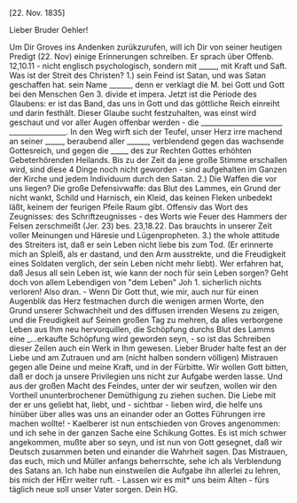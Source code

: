  [22. Nov. 1835]

Lieber Bruder Oehler!

Um Dir Groves ins Andenken zurükzurufen, will ich Dir von seiner heutigen Predigt (22. Nov) einige Erinnerungen schreiben. Er sprach über Offenb. 12,10.11 - nicht englisch psychologisch, sondern mit _____, mit Kraft und Saft. Was ist der Streit des Christen? 1.) sein Feind ist Satan, und was Satan geschaffen hat. sein Name ______, denn er verklagt die M. bei Gott und Gott bei den Menschen Gen 3. divide et impera. Jetzt ist die Periode des Glaubens: er ist das Band, das uns in Gott und das göttliche Reich einreiht und darin festhält. Dieser Glaube sucht festzuhalten, was einst wird geschaut und vor aller Augen offenbar werden - die _______________________ ________________. In den Weg wirft sich der Teufel, unser Herz irre machend an seiner _____, beraubend aller ______, verblendend gegen das wachsende Gottesreich, und gegen die _____ des zur Rechten Gottes erhöhten Gebeterhörenden Heilands. Bis zu der Zeit da jene große Stimme erschallen wird, sind diese 4 Dinge noch nicht geworden - sind aufgehalten im Ganzen der Kirche und jedem Individuum durch den Satan. 2.) Die Waffen die vor uns liegen? Die große Defensivwaffe: das Blut des Lammes, ein Grund der nicht wankt, Schild und Harnisch, ein Kleid, das keinen Fleken unbedekt läßt, keinem der feurigen Pfeile Raum gibt. Offensiv das Wort des Zeugnisses: des Schriftzeugnisses - des Worts wie Feuer des Hammers der Felsen zerschmeißt (Jer. 23) bes. 23,18.22. Das brauchts in unserer Zeit voller Meinungen und Häresie und Lügenpropheten. 3.) the whole attitude des Streiters ist, daß er sein Leben nicht liebe bis zum Tod. (Er erinnerte mich an Spleiß, als er dastand, und den Arm ausstrekte, und die Freudigkeit eines Soldaten verglich, der sein Leben nicht mehr liebt). Wer erfahren hat, daß Jesus all sein Leben ist, wie kann der noch für sein Leben sorgen? Geht doch von allem Lebendigen von "dem Leben" Joh 1. sicherlich nichts verloren! Also dran. - Wenn Dir Gott thut, wie mir, auch nur für einen Augenblik das Herz festmachen durch die wenigen armen Worte, den Grund unserer Schwachheit und des diffusen irrenden Wesens zu zeigen, und die Freudigkeit auf Seinen großen Tag zu mehren, da alles verborgene Leben aus Ihm neu hervorquillen, die Schöpfung durchs Blut des Lamms eine _...erkaufte Schöpfung wird geworden seyn, - so ist das Schreiben dieser Zeilen auch ein Werk in Ihm gewesen. Lieber Bruder halte fest an der Liebe und am Zutrauen und am (nicht halben sondern völligen) Mistrauen gegen alle Deine und meine Kraft, und in der Fürbitte. Wir wollen Gott bitten, daß er doch ja unsere Privilegien uns nicht zur Aufgabe werden lasse. Und aus der großen Macht des Feindes, unter der wir seufzen, wollen wir den Vortheil ununterbrochener Demüthigung zu ziehen suchen. Die Liebe mit der er uns geliebt hat, liebt, und - sichtbar - lieben wird, die helfe uns hinüber über alles was uns an einander oder an Gottes Führungen irre machen wollte! - Kaelberer ist nun entschieden von Groves angenommen: und ich sehe in der ganzen Sache eine Schikung Gottes. Es ist mich schwer angekommen, mußte aber so seyn, und ist nun von Gott gesegnet, daß wir Deutsch zusammen beten und einander die Wahrheit sagen. Das Mistrauen, das euch, mich und Müller anfangs beherrschte, sehe ich als Verblendung des Satans an. Ich habe nun einstweilen die Aufgabe ihn allerlei zu lehren, bis mich der HErr weiter ruft. - Lassen wir es mit* uns beim Alten - fürs täglich neue soll unser Vater sorgen.
 Dein HG.

